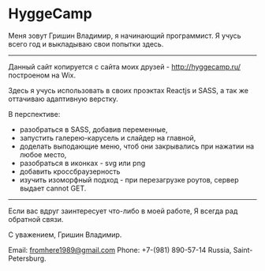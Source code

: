 # HyggeCamp

Меня зовут Гришин Владимир, я начинающий программист.
Я учусь всего год и выкладываю свои попытки здесь.
_ _ _ _ _ _ _ _ _ _ _ _ _ _ _ _ _ _ _ _ _ _ _ _ _ _ _ _ _

Данный сайт копируется с сайта моих друзей - http://hyggecamp.ru/
построеном на Wix.

Здесь я учусь использовать в своих проэктах
Reactjs и SASS,
а так же оттачиваю адаптивную верстку.

В перспективе:
- разобраться в SASS, добавив переменные,
- запустить галерею-карусель и слайдер на главной,
- доделать выподающие меню, чтоб они закрывались при нажатии на любое место,
- разобраться в иконках - svg или png
- добавить кроссбраузерность
- изучить изоморфный подход - при перезагрузке роутов, сервер выдает cannot GET.

_ _ _ _ _ _ _ _ _ _ _ _ _ _ _ _ _ _ _ _ _ _ _ _ _ _ _ _ _

Если вас вдруг заинтересует что-либо в моей работе,
Я всегда рад обратной связи.

С уважением, Гришин Владимир.

Email: fromhere1989@gmail.com
Phone: +7-(981) 890-57-14
Russia, Saint-Petersburg.
